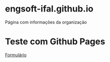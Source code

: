 # engsoft-ifal.github.io
Página com informações da organização

<h1> Teste com Github Pages </h1>

<a href="">Formulário</a>
